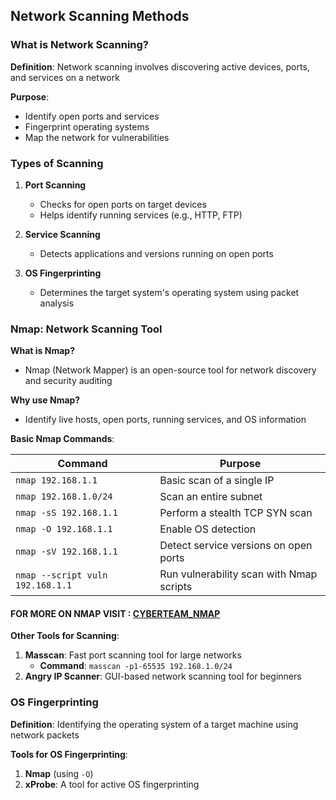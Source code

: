 ## Network Scanning Methods

### What is Network Scanning?
**Definition**: Network scanning involves discovering active devices, ports, and services on a network

**Purpose**:
- Identify open ports and services
- Fingerprint operating systems
- Map the network for vulnerabilities

### Types of Scanning

1. **Port Scanning**
   - Checks for open ports on target devices
   - Helps identify running services (e.g., HTTP, FTP)

2. **Service Scanning**
   - Detects applications and versions running on open ports

3. **OS Fingerprinting**
   - Determines the target system's operating system using packet analysis

### Nmap: Network Scanning Tool

**What is Nmap?**
- Nmap (Network Mapper) is an open-source tool for network discovery and security auditing

**Why use Nmap?**
- Identify live hosts, open ports, running services, and OS information

**Basic Nmap Commands**:

| Command | Purpose |
|---------|---------|
| `nmap 192.168.1.1` | Basic scan of a single IP |
| `nmap 192.168.1.0/24` | Scan an entire subnet |
| `nmap -sS 192.168.1.1` | Perform a stealth TCP SYN scan |
| `nmap -O 192.168.1.1` | Enable OS detection |
| `nmap -sV 192.168.1.1` | Detect service versions on open ports |
| `nmap --script vuln 192.168.1.1` | Run vulnerability scan with Nmap scripts |

#### FOR MORE ON NMAP VISIT : [CYBERTEAM_NMAP](https://youtu.be/Wu5AmSBdujg?si=MXKKvUakQgcKvMEH)

**Other Tools for Scanning**:
1. **Masscan**: Fast port scanning tool for large networks
   - **Command**: `masscan -p1-65535 192.168.1.0/24`
2. **Angry IP Scanner**: GUI-based network scanning tool for beginners

### OS Fingerprinting
**Definition**: Identifying the operating system of a target machine using network packets

**Tools for OS Fingerprinting**:
1. **Nmap** (using `-O`)
2. **xProbe**: A tool for active OS fingerprinting